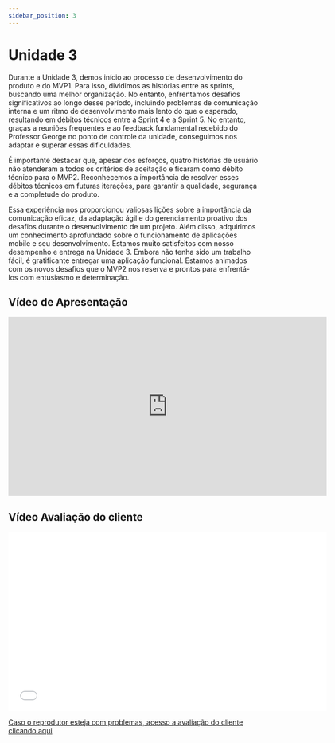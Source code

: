 ```yaml
---
sidebar_position: 3
---
```


# Unidade 3

Durante a Unidade 3, demos início ao processo de desenvolvimento do produto e do MVP1. Para isso, dividimos as histórias entre as sprints, buscando uma melhor organização. No entanto, enfrentamos desafios significativos ao longo desse período, incluindo problemas de comunicação interna e um ritmo de desenvolvimento mais lento do que o esperado, resultando em débitos técnicos entre a Sprint 4 e a Sprint 5. No entanto, graças a reuniões frequentes e ao feedback fundamental recebido do Professor George no ponto de controle da unidade, conseguimos nos adaptar e superar essas dificuldades.

É importante destacar que, apesar dos esforços, quatro histórias de usuário não atenderam a todos os critérios de aceitação e ficaram como débito técnico para o MVP2. Reconhecemos a importância de resolver esses débitos técnicos em futuras iterações, para garantir a qualidade, segurança e a completude do produto.

Essa experiência nos proporcionou valiosas lições sobre a importância da comunicação eficaz, da adaptação ágil e do gerenciamento proativo dos desafios durante o desenvolvimento de um projeto. Além disso, adquirimos um conhecimento aprofundado sobre o funcionamento de aplicações mobile e seu desenvolvimento. Estamos muito satisfeitos com nosso desempenho e entrega na Unidade 3. Embora não tenha sido um trabalho fácil, é gratificante entregar uma aplicação funcional. Estamos animados com os novos desafios que o MVP2 nos reserva e prontos para enfrentá-los com entusiasmo e determinação.

## Vídeo de Apresentação

<iframe src="https://unbbr-my.sharepoint.com/personal/211041099_aluno_unb_br/_layouts/15/embed.aspx?UniqueId=7dfb1568-a322-4e52-a076-d7ec5952e1c1&embed=%7B%22ust%22%3Atrue%2C%22hv%22%3A%22CopyEmbedCode%22%7D&referrer=StreamWebApp&referrerScenario=EmbedDialog.Create" width="640" height="360" frameborder="0" scrolling="no" allowfullscreen title="Meu Filme 2.mov"></iframe>

## Vídeo Avaliação do cliente

<iframe src="[https://unbbr-my.sharepoint.com/personal/211041099_aluno_unb_br/_layouts/15/embed.aspx?UniqueId=74fe25b4-5f0e-4e6a-8f7b-e3cce5089208&embed=%7B%22ust%22%3Atrue%2C%22hv%22%3A%22CopyEmbedCode%22%7D&referrer=StreamWebApp&referrerScenario=EmbedDialog.Create](https://unbbr-my.sharepoint.com/:v:/g/personal/211041099_aluno_unb_br/EbQl_nQOX2pOj3vjzOUIkggBjjYMfKgyoKit6HvTxhr-hA?e=foTM1t](https://unbbr-my.sharepoint.com/:v:/g/personal/211041099_aluno_unb_br/EbQl_nQOX2pOj3vjzOUIkggBjjYMfKgyoKit6HvTxhr-hA?e=aTBc1U)" width="640" height="360" frameborder="0" scrolling="no" allowfullscreen title="Avaliação cliente FinDriver - MVP1.mp4"></iframe>

[Caso o reprodutor esteja com problemas, acesso a avaliação do cliente clicando aqui](https://unbbr-my.sharepoint.com/:v:/g/personal/211041099_aluno_unb_br/EbQl_nQOX2pOj3vjzOUIkggBjjYMfKgyoKit6HvTxhr-hA?e=foTM1t)
